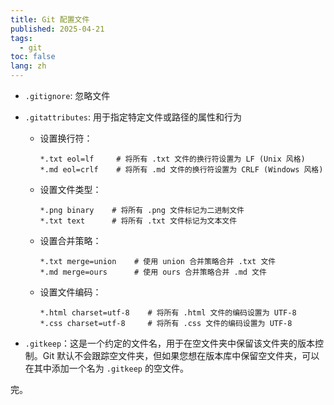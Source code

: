 ```yaml
---
title: Git 配置文件
published: 2025-04-21
tags:
  - git
toc: false
lang: zh
---
```


- `.gitignore`: 忽略文件
- `.gitattributes`: 用于指定特定文件或路径的属性和行为
    - 设置换行符：
        
        ```
        *.txt eol=lf     # 将所有 .txt 文件的换行符设置为 LF (Unix 风格)
        *.md eol=crlf    # 将所有 .md 文件的换行符设置为 CRLF (Windows 风格)
        ```
        
    - 设置文件类型：
        
        ```
        *.png binary    # 将所有 .png 文件标记为二进制文件
        *.txt text      # 将所有 .txt 文件标记为文本文件
        ```
        
    - 设置合并策略：
        
        ```
        *.txt merge=union    # 使用 union 合并策略合并 .txt 文件
        *.md merge=ours      # 使用 ours 合并策略合并 .md 文件
        ```
        
    - 设置文件编码：
        
        ```
        *.html charset=utf-8    # 将所有 .html 文件的编码设置为 UTF-8
        *.css charset=utf-8     # 将所有 .css 文件的编码设置为 UTF-8
        ```
        
- `.gitkeep`：这是一个约定的文件名，用于在空文件夹中保留该文件夹的版本控制。Git 默认不会跟踪空文件夹，但如果您想在版本库中保留空文件夹，可以在其中添加一个名为 `.gitkeep` 的空文件。

完。
